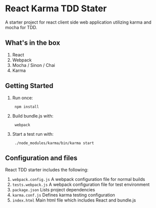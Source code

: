 # React Karma TDD Stater

A starter project for react client side web application utilizing karma and mocha for TDD.

## What's in the box

1. React
2. Webpack
3. Mocha / Sinon / Chai
4. Karma

## Getting Started

1. Run once:

		npm install 

2. Build bundle.js with:

		webpack

3. Start a test run with:

		./node_modules/karma/bin/karma start

## Configuration and files
React TDD starter includes the following:

1. `webpack.config.js` A webpack configuration file for normal builds 
2. `tests.webpack.js` A webpack configuration file for test environment
3. `package.json` Lists project dependencies
4. `karma.conf.js` Defines karma testing configuration
5. `index.html` Main html file which includes React and bundle.js


